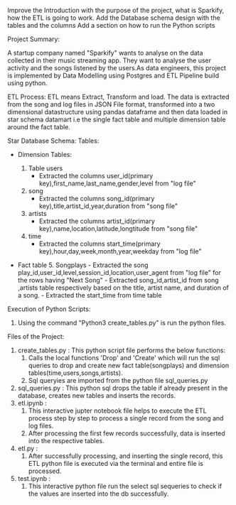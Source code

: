 Improve the Introduction with the purpose of the project, what is Sparkify, how the ETL is going to work.
Add the Database schema design with the tables and the columns
Add a section on how to run the Python scripts

Project Summary:

A startup company named "Sparkify" wants to analyse on the data collected in their music streaming app. They want to analyse the user activity and the songs listened by the users.As data engineers, this project is implemented by Data Modelling using Postgres and ETL Pipeline build using python.

ETL Process:
ETL means Extract, Transform and load. The data is extracted from the song and log files in JSON File format, transformed into a two dimensional datastructure using pandas dataframe and then data loaded in star schema datamart i.e the single fact table and multiple dimension table around the fact table.

Star Database Schema:
Tables:
- Dimension Tables:
  1. Table users 
        - Extracted the columns user_id(primary key),first_name,last_name,gender,level from "log file"
  2. song 
        - Extracted the columns song_id(primary key),title,artist_id,year,duration from "song file"
  3. artists
        - Extracted the columns artist_id(primary key),name,location,latitude,longtitude from "song file"
  4. time 
        - Extracted the columns start_time(primary key),hour,day,week,month,year,weekday from "log file"

- Fact table 
  5. Songplays
        - Extracted the song play_id,user_id,level,session_id,location,user_agent from "log file" for the rows having "Next Song"
        - Extracted song_id,artist_id from song ,artists table respectively based on the title, artist name, and duration of a song.
        - Extracted the start_time from time table

   
Execution of Python Scripts:
  1. Using the command "Python3 create_tables.py" is run the python files.  
  
Files of the Project:

1. create_tables.py : This python script file performs the below functions:
    1. Calls the local functions 'Drop' and 'Create' which will run the sql queries to drop and create new fact table(songplays) and dimension tables(time,users,songs,artists). 
    2. Sql queryies are imported from the python file sql_queries.py 
2. sql_queries.py : This python sql drops the table if already present in the database, creates new tables and inserts the records.
3. etl.ipynb : 
    1. This interactive jupter notebook file helps to execute the ETL process step by step to process a single record from the song and log files.
    2. After processing the first few records successfully, data is inserted into the respective tables. 
4. etl.py : 
    1. After successfully processing, and inserting the single record, this ETL python file is executed via the terminal and entire file is processed. 
5. test.ipynb : 
    1. This interactive python file run the select sql sequeries to check if the values are inserted into the db successfully.

